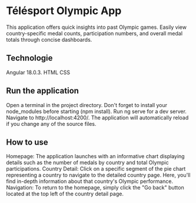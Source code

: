 # Télésport Olympic App


This application offers quick insights into past Olympic games. Easily view country-specific medal counts, participation numbers, and overall medal totals through concise dashboards.

## Technologie
Angular 18.0.3.
HTML
CSS

## Run the application

Open a terminal in the project directory. Don't forget to install your node_modules before starting (npm install). Run ng serve for a dev server. Navigate to http://localhost:4200/. The application will automatically reload if you change any of the source files.

## How to use

Homepage: The application launches with an informative chart displaying details such as the number of medals by country and total Olympic participations.
Country Detail: Click on a specific segment of the pie chart representing a country to navigate to the detailed country page. Here, you'll find in-depth information about that country's Olympic performance.
Navigation: To return to the homepage, simply click the "Go back" button located at the top left of the country detail page.

<!-- ## Where to start

As you can see, an architecture has already been defined for the project. It is just a suggestion, you can choose to use your own. The predefined architecture includes (in addition to the default angular architecture) the following:

- `components` folder: contains every reusable components
- `pages` folder: contains components used for routing
- `core` folder: contains the business logic (`services` and `models` folders)

I suggest you to start by understanding this starter code. Pay an extra attention to the `app-routing.module.ts` and the `olympic.service.ts`.

Once mastered, you should continue by creating the typescript interfaces inside the `models` folder. As you can see I already created two files corresponding to the data included inside the `olympic.json`. With your interfaces, improve the code by replacing every `any` by the corresponding interface.

You're now ready to implement the requested features.

Good luck! -->
